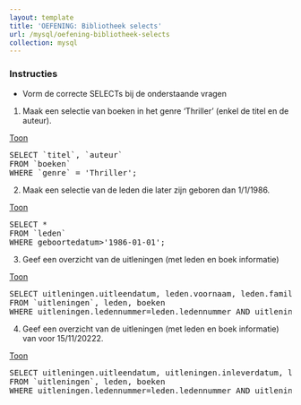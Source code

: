 ```yaml
---
layout: template
title: 'OEFENING: Bibliotheek selects'
url: /mysql/oefening-bibliotheek-selects
collection: mysql
---
```

<div class="highlight">
    <h3>Instructies</h3>
    <ul>
        <li>Vorm de correcte SELECTs bij de onderstaande vragen</li>
    </ul>
</div>

1) Maak een selectie van boeken in het genre ‘Thriller’ (enkel de titel en de auteur).

<div class="shadow result show-hide">
<div class="toggle"><a href="#">Toon</a></div>
<div class="show-hide-content">
<pre>
SELECT `titel`, `auteur` 
FROM `boeken` 
WHERE `genre` = 'Thriller';
</pre>
</div>
</div>

2) Maak een selectie van de leden die later zijn geboren dan 1/1/1986.

<div class="shadow result show-hide">
<div class="toggle"><a href="#">Toon</a></div>
<div class="show-hide-content">
<pre>
SELECT * 
FROM `leden` 
WHERE geboortedatum>'1986-01-01';
</pre>
</div>
</div>

3) Geef een overzicht van de uitleningen (met leden en boek informatie)


<div class="shadow result show-hide">
<div class="toggle"><a href="#">Toon</a></div>
<div class="show-hide-content">
<pre>
SELECT uitleningen.uitleendatum, leden.voornaam, leden.familienaam, boeken.titel, boeken.auteur 
FROM `uitleningen`, leden, boeken 
WHERE uitleningen.ledennummer=leden.ledennummer AND uitleningen.boeknummer=boeken.boeknummer;
</pre>
</div>
</div>

4) Geef een overzicht van de uitleningen (met leden en boek informatie) van voor 15/11/20222.


<div class="shadow result show-hide">
<div class="toggle"><a href="#">Toon</a></div>
<div class="show-hide-content">
<pre>
SELECT uitleningen.uitleendatum, uitleningen.inleverdatum, leden.voornaam, leden.familienaam, boeken.titel, boeken.auteur 
FROM `uitleningen`, leden, boeken 
WHERE uitleningen.ledennummer=leden.ledennummer AND uitleningen.boeknummer=boeken.boeknummer AND uitleningen.inleverdatum < '2022-11-15';
</pre>
</div>
</div>